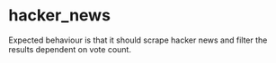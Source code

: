 # hacker_news

Expected behaviour is that it should scrape hacker news and filter the 
results dependent on vote count. 

